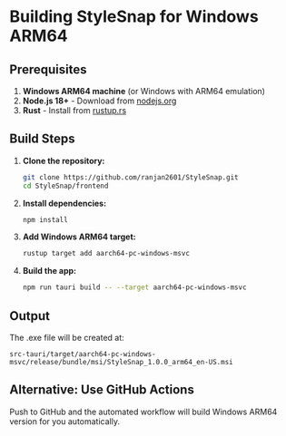 # Building StyleSnap for Windows ARM64

## Prerequisites
1. **Windows ARM64 machine** (or Windows with ARM64 emulation)
2. **Node.js 18+** - Download from [nodejs.org](https://nodejs.org/)
3. **Rust** - Install from [rustup.rs](https://rustup.rs/)

## Build Steps

1. **Clone the repository:**
   ```bash
   git clone https://github.com/ranjan2601/StyleSnap.git
   cd StyleSnap/frontend
   ```

2. **Install dependencies:**
   ```bash
   npm install
   ```

3. **Add Windows ARM64 target:**
   ```bash
   rustup target add aarch64-pc-windows-msvc
   ```

4. **Build the app:**
   ```bash
   npm run tauri build -- --target aarch64-pc-windows-msvc
   ```

## Output
The .exe file will be created at:
```
src-tauri/target/aarch64-pc-windows-msvc/release/bundle/msi/StyleSnap_1.0.0_arm64_en-US.msi
```

## Alternative: Use GitHub Actions
Push to GitHub and the automated workflow will build Windows ARM64 version for you automatically.
